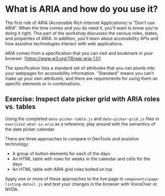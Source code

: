# What is ARIA and how do you use it?

The first rule of ARIA (Accessible Rich Internet Applications) is "Don't use ARIA". When the time comes and you do need it, you'll want to know you're doing it right. This part of the workshop discusses the various roles, states, and properties of ARIA. In addition, you'll learn about accessibility APIs and how assistive technologies interact with web applications.

ARIA comes from a specification that you can visit and bookmark in your browser: [https://www.w3.org/TR/wai-aria-1.1/]

The specification lists a standard set of attributes that you can plumb into your webpages for accessibility information. "Standard" means you can't make up your own attributes, and there are requirements for using them on specific elements or in combinations.

## Exercise: Inspect date picker grid with ARIA roles vs. tables

Using the completed `date-picker-table.js` and `date-picker-grid.js` files in
`exercise2-what-is-aria` as a reference, play around with the semantics of the
date picker calendar.

There are three approaches to compare in DevTools and assisitve technology:

- A group of button elements for each of the days
- An HTML table with rows for weeks in the calendar and cells for the days
- An HTML table with ARIA grid roles bolted on top

Apply one or more of these approaches to the live page in `components/page-listing-detail.js`
and test your changes in the browser with VoiceOver or NVDA.
